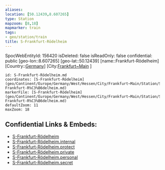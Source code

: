 ```yaml
---
aliases: 
location: [50.12439,8.607265]
type: Station 
mapzoom: [8,18] 
mapmarker: train 
tags:
- geo/station/train
title: S-Frankfurt-Rödelheim
---
```

SpocWebEntityId: 156420
isDeleted: false
isReadOnly: false
confidential: public
[geo-lon::8.607265]
[geo-lat::50.12439]
[name::Frankfurt-Rödelheim]
[Country::[Germany](geo/Continent/Europe/Germany.md)]
[City:[Frankfurt~Main](geo/Continent/Europe/Germany/West/Hessen/City/Frankfurt~Main.md) ]


```leaflet
id: S-Frankfurt-Rödelheim.md
coordinates: [S-Frankfurt-Rödelheim](geo/Continent/Europe/Germany/West/Hessen/City/Frankfurt~Main/Station/S-Frankfurt-R%C3%B6delheim.md)
markerFile: [S-Frankfurt-Rödelheim](geo/Continent/Europe/Germany/West/Hessen/City/Frankfurt~Main/Station/S-Frankfurt-R%C3%B6delheim.md)
defaultZoom: 11 
maxZoom: 18
```


## Confidential Links & Embeds: 
- [S-Frankfurt-Rödelheim](../../../../../../../../../../_public/geo/Continent/Europe/Germany/West/Hessen/City/Frankfurt~Main/Station/S-Frankfurt-R%C3%B6delheim.md) 
- [S-Frankfurt-Rödelheim.internal](../../../../../../../../../../_internal/geo/Continent/Europe/Germany/West/Hessen/City/Frankfurt~Main/Station/S-Frankfurt-R%C3%B6delheim.internal.md) 
- [S-Frankfurt-Rödelheim.protect](../../../../../../../../../../_protect/geo/Continent/Europe/Germany/West/Hessen/City/Frankfurt~Main/Station/S-Frankfurt-R%C3%B6delheim.protect.md) 
- [S-Frankfurt-Rödelheim.private](../../../../../../../../../../_private/geo/Continent/Europe/Germany/West/Hessen/City/Frankfurt~Main/Station/S-Frankfurt-R%C3%B6delheim.private.md) 
- [S-Frankfurt-Rödelheim.personal](../../../../../../../../../../_personal/geo/Continent/Europe/Germany/West/Hessen/City/Frankfurt~Main/Station/S-Frankfurt-R%C3%B6delheim.personal.md) 
- [S-Frankfurt-Rödelheim.secret](../../../../../../../../../../_secret/geo/Continent/Europe/Germany/West/Hessen/City/Frankfurt~Main/Station/S-Frankfurt-R%C3%B6delheim.secret.md) 
